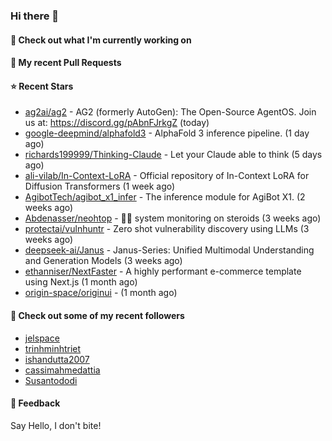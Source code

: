 ### Hi there 👋

#### 👷 Check out what I'm currently working on

#### 🔨 My recent Pull Requests


#### ⭐ Recent Stars

- [ag2ai/ag2](https://github.com/ag2ai/ag2) - AG2 (formerly AutoGen): The Open-Source AgentOS. Join us at: https://discord.gg/pAbnFJrkgZ (today)
- [google-deepmind/alphafold3](https://github.com/google-deepmind/alphafold3) - AlphaFold 3 inference pipeline. (1 day ago)
- [richards199999/Thinking-Claude](https://github.com/richards199999/Thinking-Claude) - Let your Claude able to think (5 days ago)
- [ali-vilab/In-Context-LoRA](https://github.com/ali-vilab/In-Context-LoRA) - Official repository of In-Context LoRA for Diffusion Transformers (1 week ago)
- [AgibotTech/agibot_x1_infer](https://github.com/AgibotTech/agibot_x1_infer) - The inference module for AgiBot X1. (2 weeks ago)
- [Abdenasser/neohtop](https://github.com/Abdenasser/neohtop) - 💪🏻 system monitoring on steroids (3 weeks ago)
- [protectai/vulnhuntr](https://github.com/protectai/vulnhuntr) - Zero shot vulnerability discovery using LLMs (3 weeks ago)
- [deepseek-ai/Janus](https://github.com/deepseek-ai/Janus) - Janus-Series: Unified Multimodal Understanding and Generation Models (3 weeks ago)
- [ethanniser/NextFaster](https://github.com/ethanniser/NextFaster) - A highly performant e-commerce template using Next.js  (1 month ago)
- [origin-space/originui](https://github.com/origin-space/originui) -  (1 month ago)

#### 👯 Check out some of my recent followers

- [jelspace](https://github.com/jelspace)
- [trinhminhtriet](https://github.com/trinhminhtriet)
- [ishandutta2007](https://github.com/ishandutta2007)
- [cassimahmedattia](https://github.com/cassimahmedattia)
- [Susantododi](https://github.com/Susantododi)

#### 💬 Feedback

Say Hello, I don't bite!
